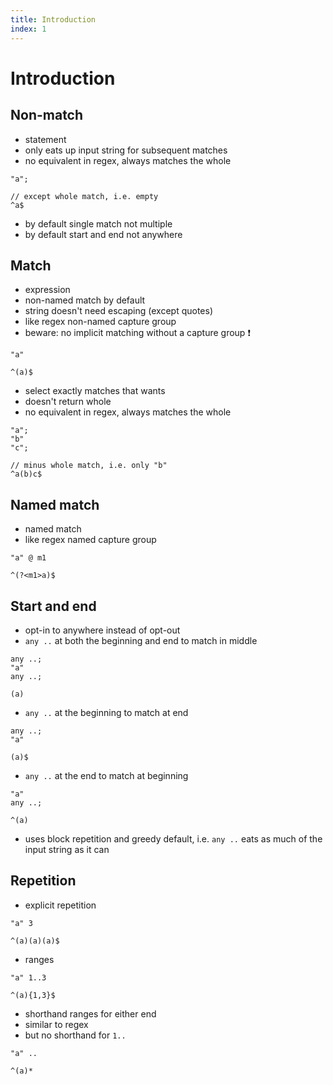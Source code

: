 ```yaml
---
title: Introduction
index: 1
---
```

# Introduction



## Non-match

- statement
- only eats up input string for subsequent matches
- no equivalent in regex, always matches the whole

```
"a";
```

```
// except whole match, i.e. empty
^a$
```

- by default single match not multiple
- by default start and end not anywhere



## Match

- expression
- non-named match by default
- string doesn't need escaping (except quotes)
- like regex non-named capture group
- beware: no implicit matching without a capture group ❗️

```
"a"
```

```
^(a)$
```

- select exactly matches that wants
- doesn't return whole
- no equivalent in regex, always matches the whole

```
"a";
"b"
"c";
```

```
// minus whole match, i.e. only "b"
^a(b)c$
```



## Named match

- named match
- like regex named capture group

```
"a" @ m1
```

```
^(?<m1>a)$
```



## Start and end

- opt-in to anywhere instead of opt-out
- `any ..` at both the beginning and end to match in middle

```
any ..;
"a"
any ..;
```

```
(a)
```

- `any ..` at the beginning to match at end

```
any ..;
"a"
```

```
(a)$
```

- `any ..` at the end to match at beginning

```
"a"
any ..;
```

```
^(a)
```

- uses block repetition and greedy default, i.e. `any ..` eats as much of the input string as it can



## Repetition

- explicit repetition

```
"a" 3
```

```
^(a)(a)(a)$
```

- ranges

```
"a" 1..3
```

```
^(a){1,3}$
```

- shorthand ranges for either end
- similar to regex
- but no shorthand for `1..`

```
"a" ..
```

```
^(a)*
```
